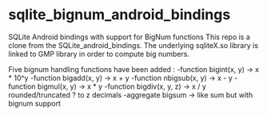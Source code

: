 # sqlite_bignum_android_bindings
SQLite Android bindings with support for BigNum functions
This repo is a clone from the SQLite_android_bindings.
The underlying sqliteX.so library is linked to GMP library
in order to compute big numbers.

Five bignum handling functions have been added :
-function bigint(x, y) -> x * 10^y
-function bigadd(x, y) -> x + y
-function nbigsub(x, y) -> x - y
-function bigmul(x, y) -> x * y
-function bigdiv(x, y, z) -> x / y rounded/truncated ? to z decimals
-aggregate bigsum -> like sum but with bignum support
